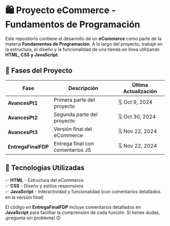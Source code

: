 # 🛍️ Proyecto eCommerce - Fundamentos de Programación  

Este repositorio contiene el desarrollo de un **eCommerce** como parte de la materia **Fundamentos de Programación**. A lo largo del proyecto, trabajé en la estructura, el diseño y la funcionalidad de una tienda en línea utilizando **HTML, CSS y JavaScript**.  

## 📌 Fases del Proyecto  

| Fase                   | Descripción                         | Última Actualización |
|------------------------|-----------------------------------|----------------------|
| **AvancesPt1**    | Primera parte del proyecto       | 🗓️ Oct 9, 2024      |
| **AvancesPt2**    | Segunda parte del proyecto       | 🗓️ Oct 30, 2024     |
| **AvancesPt3**    | Versión final del eCommerce      | 🗓️ Nov 22, 2024     |
| **EntregaFinalFDP**    | Entrega final con comentarios JS | 🗓️ Nov 22, 2024     |

## 🚀 Tecnologías Utilizadas  
✅ **HTML** - Estructura del eCommerce  
✅ **CSS** - Diseño y estilos responsivos  
✅ **JavaScript** - Interactividad y funcionalidad (con comentarios detallados en la versión final)  

El código en **EntregaFinalFDP** incluye comentarios detallados en **JavaScript** para facilitar la comprensión de cada función. Si tienes dudas, ¡pregunta sin problema! 😊  
